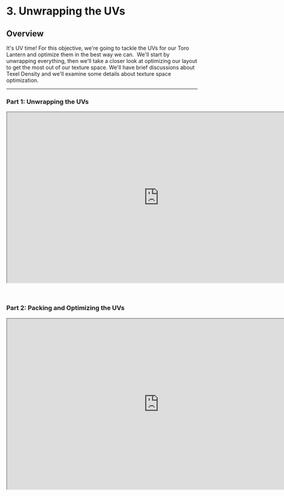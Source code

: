 # 3. Unwrapping the UVs

<h2>Overview</h2>
<p>It's UV time! For this objective, we're going to tackle the UVs for our Toro Lantern and optimize them in the best way we can.&nbsp; We'll start by unwrapping everything, then we'll take a closer look at optimizing our layout to get the most out of our texture space. We'll have brief discussions about Texel Density and we'll examine some details about texture space optimization.</p>
<hr>
<h3>Part 1: Unwrapping the UVs</h3>
<p><iframe src="https://www.youtube.com/embed/xXg-NqPWq_8?rel=0" width="800" height="450" allowfullscreen="allowfullscreen" allow="accelerometer; autoplay; clipboard-write; encrypted-media; gyroscope; picture-in-picture"></iframe></p>
<p>&nbsp;</p>
<h3>Part 2: Packing and Optimizing the UVs</h3>
<p><iframe src="https://www.youtube.com/embed/9XL0hd-MAn8?rel=0" width="800" height="450" allowfullscreen="allowfullscreen" allow="accelerometer; autoplay; clipboard-write; encrypted-media; gyroscope; picture-in-picture"></iframe></p>
<p>&nbsp;</p>